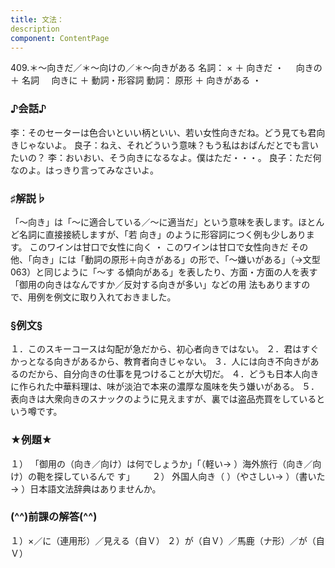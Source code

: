 ```yaml
---
title: 文法：
description
component: ContentPage
---
```



409.＊～向きだ／＊～向けの／＊～向きがある
名詞： × ＋ 向きだ ・
    向きの ＋ 名詞
    向きに ＋ 動詞・形容詞
動詞： 原形 ＋ 向きがある ・
### ♪会話♪
李：そのセーターは色合いといい柄といい、若い女性向きだね。どう見ても君向きじゃないよ。 良子：ねえ、それどういう意味？もう私はおばんだとでも言いたいの？
李：おいおい、そう向きになるなよ。僕はただ・・・。
良子：ただ何なのよ。はっきり言ってみなさいよ。
### ♯解説♭
「～向き」は「～に適合している／～に適当だ」という意味を表します。ほとんど名詞に直接接続しますが、「若 向き」のように形容詞につく例も少しあります。
このワインは甘口で女性に向く ・ このワインは甘口で女性向きだ その他、「向き」には「動詞の原形＋向きがある」の形で、「～嫌いがある」（→文型 063）と同じように「～す
る傾向がある」を表したり、方面・方面の人を表す「御用の向きはなんですか／反対する向きが多い」などの用 法もありますので、用例を例文に取り入れておきました。
### §例文§
１．このスキーコースは勾配が急だから、初心者向きではない。
２．君はすぐかっとなる向きがあるから、教育者向きじゃない。
３．人には向き不向きがあるのだから、自分向きの仕事を見つけることが大切だ。
４．どうも日本人向きに作られた中華料理は、味が淡泊で本来の濃厚な風味を失う嫌いがある。
５．表向きは大衆向きのスナックのように見えますが、裏では盗品売買をしているという噂です。
### ★例題★
１） 「御用の（向き／向け）は何でしょうか」「（軽い→ ）海外旅行（向き／向け）の鞄を探しているんで
す」      
２） 外国人向き（ ）（やさしい→ ）（書いた→ ）日本語文法辞典はありませんか。
### (^^)前課の解答(^^)
１）×／に（連用形）／見える（自Ｖ）
２）が（自Ｖ）／馬鹿（ナ形）／が（自Ｖ）

